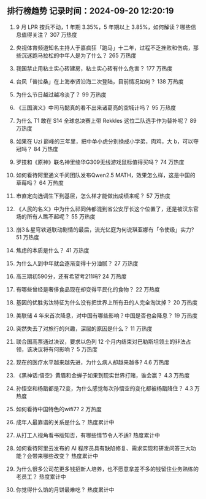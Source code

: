 
## 排行榜趋势 记录时间：2024-09-20 12:20:19
  
  1. 9 月 LPR 按兵不动，1 年期 3.35%，5 年期以上 3.85%，如何解读？哪些信息值得关注？ 307 万热度
    
  2. 央视体育频道知名主持人于嘉疯狂「跑马」十二年，过程不乏挫败和伤病，那些沉迷跑马拉松的中年人是为了什么？ 265 万热度
    
  3. 我国禁止用粘土实心砖建房，粘土实心砖有什么危害？ 177 万热度
    
  4. 台风「普拉桑」在上海奉贤沿海二次登陆，目前情况如何？ 138 万热度
    
  5. 为什么节日越过越冷淡了？ 99 万热度
    
  6. 《三国演义》中司马懿真的看不出来诸葛亮的空城计吗？ 95 万热度
    
  7. 为什么 T1 敢在 S14 全球总决赛上带 Rekkles 这位二队选手作为替补呢？ 89 万热度
    
  8. 如果在 Uzi 巅峰的三年里，把中单小虎分别换成小学弟，肉鸡，大 b，可以夺冠吗？ 84 万热度
    
  9. 罗技和《原神》联名神里绫华G309无线游戏鼠标值得买吗？ 74 万热度
    
  10. 如何看待阿里通义千问团队发布Qwen2.5 MATH，效果怎么样，这是中国的草莓吗？ 64 万热度
    
  11. 市直定向选调生下到基层，怎么样才能做出成绩来呢？ 57 万热度
    
  12. 《人民的名义》中为什么祁同伟都混到省公安厅长这个位置了，还是被汉东官场的所有人瞧不起呢？ 55 万热度
    
  13. 崩3＆星穹铁道联动剧情的最后，流光忆庭为何说琪亚娜有「令使级」实力? 51 万热度
    
  14. 焦虑的本质是什么？ 41 万热度
    
  15. 为什么人到中年就会逐渐变得十分油腻？ 27 万热度
    
  16. 高三期初590分，还有希望考211吗? 24 万热度
    
  17. 有哪些曾经是奢侈食品现在却变得平民化的食物？ 22 万热度
    
  18. 基因的优胜劣汰特征为什么没有把世界上所有丑的人完全淘汰掉？ 20 万热度
    
  19. 美联储 4 年来首次降息，对中国有哪些影响？中国是否也会降息？ 19 万热度
    
  20. 突然失去了对旅行的兴趣，深层的原因是什么？ 11 万热度
    
  21. 联合国高票通过决议，要求以色列 12 个月内结束对巴勒斯坦领土的非法占领，该决议将有何影响？ 5 万热度
    
  22. 现在的医疗水平越来越先进，为什么病人却越来越多? 4.6 万热度
    
  23. 《黑神话:悟空》黄眉和金蝉子如果到现实世界打赌，谁会赢？ 4.3 万热度
    
  24. 孙悟空和杨戬都是72变，为什么感觉每次孙悟空的变化都被杨戬降住？ 4.3 万热度
    
  25. 如何看待中国特色的wifi7? 2 万热度
    
  26. 成年人最靠谱的关系是什么？ 热度累计中
    
  27. 从打工人视角看书版知否，有哪些情节令人不适? 热度累计中
    
  28. 如何看待阿里云发布的 AI 程序员具有缺陷修复、需求实现和研发问答三大功能？会带来哪些改变？ 热度累计中
    
  29. 为什么很多公司花更多钱招新人培养，也不愿意拿差不多的钱留住业务熟练的老员工？ 热度累计中
    
  30. 你觉得什么馅的月饼最难吃？ 热度累计中
    